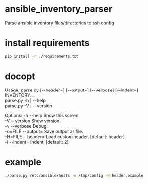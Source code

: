 # ansible_inventory_parser
Parse ansible inventory files/directories to ssh config

# install requirements
```bash
pip install -r ./requirements.txt
```

# docopt

Usage:
  parse.py [--header=<FILE>] [--output=<FILE>] [--verbose] [--indent=<INDENT>] INVENTORY...  
  parse.py -h | --help  
  parse.py -V | --version  

Options:
  -h --help                 Show this screen.  
  -V --version              Show version.  
  -v --verbose              Debug.  
  -o=FILE --output=<FILE>   Save output as file.  
  -H=FILE --header=<FILE>   Load custom header. [default: header]  
  -i --indent=<SPACE>       Indent. [default: 2]  

# example
```bash
./parse.py /etc/ansible/hosts -o /tmp/config -H header.example
```

